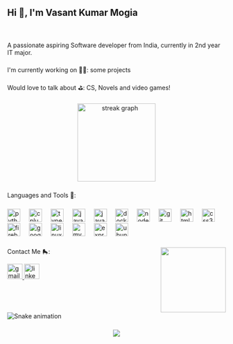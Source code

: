 <h2 align="left">Hi 👋, I'm Vasant Kumar Mogia</h2>

###

<br clear="both">

<p align="left">A passionate aspiring Software developer from India, currently in 2nd year IT major.</p>

###

<p align="left">I'm currently working on 🏌️‍♂️: some projects<br><br>Would love to talk about ⛳️: CS, Novels and video games!</p>

###

<div align="center">
  <img src="https://streak-stats.demolab.com?user=DSCmatter&locale=en&mode=weekly&theme=graywhite&hide_border=false&border_radius=10" height="180" alt="streak graph"  />
</div>

###

<p align="left">Languages and Tools 🎯:</p>

###

<div align="left">
  <img src="https://cdn.jsdelivr.net/gh/devicons/devicon/icons/python/python-original.svg" height="30" alt="python logo"  />
  <img width="12" />
  <img src="https://cdn.jsdelivr.net/gh/devicons/devicon/icons/cplusplus/cplusplus-original.svg" height="30" alt="cplusplus logo"  />
  <img width="12" />
  <img src="https://cdn.jsdelivr.net/gh/devicons/devicon/icons/typescript/typescript-original.svg" height="30" alt="typescript logo"  />
  <img width="12" />
  <img src="https://cdn.jsdelivr.net/gh/devicons/devicon/icons/javascript/javascript-original.svg" height="30" alt="javascript logo"  />
  <img width="12" />
  <img src="https://cdn.jsdelivr.net/gh/devicons/devicon/icons/java/java-original.svg" height="30" alt="java logo"  />
  <img width="12" />
  <img src="https://cdn.simpleicons.org/docker/2496ED" height="30" alt="docker logo"  />
  <img width="12" />
  <img src="https://cdn.simpleicons.org/nodedotjs/339933" height="30" alt="nodejs logo"  />
  <img width="12" />
  <img src="https://cdn.jsdelivr.net/gh/devicons/devicon/icons/git/git-original.svg" height="30" alt="git logo"  />
  <img width="12" />
  <img src="https://cdn.jsdelivr.net/gh/devicons/devicon/icons/html5/html5-original.svg" height="30" alt="html5 logo"  />
  <img width="12" />
  <img src="https://cdn.jsdelivr.net/gh/devicons/devicon/icons/css3/css3-original.svg" height="30" alt="css3 logo"  />
  <img width="12" />
  <img src="https://cdn.jsdelivr.net/gh/devicons/devicon/icons/firebase/firebase-plain.svg" height="30" alt="firebase logo"  />
  <img width="12" />
  <img src="https://cdn.jsdelivr.net/gh/devicons/devicon/icons/googlecloud/googlecloud-original.svg" height="30" alt="googlecloud logo"  />
  <img width="12" />
  <img src="https://cdn.simpleicons.org/linux/FCC624" height="30" alt="linux logo"  />
  <img width="12" />
  <img src="https://cdn.jsdelivr.net/gh/devicons/devicon/icons/mysql/mysql-original.svg" height="30" alt="mysql logo"  />
  <img width="12" />
  <img src="https://skillicons.dev/icons?i=express" height="30" alt="express logo"  />
  <img width="12" />
  <img src="https://cdn.simpleicons.org/ubuntu/E95420" height="30" alt="ubuntu logo"  />
</div>

###

<div align="left">
</div>

###

<img align="right" height="150" src="https://i.giphy.com/media/v1.Y2lkPTc5MGI3NjExaGQ4M3Q5OXgwczlsbGYwbW4zcnlkcWNndHl6ZjV5eWdpamJsYXk5aiZlcD12MV9pbnRlcm5hbF9naWZfYnlfaWQmY3Q9Zw/G7CxT9faHs9WUr9Bqf/giphy.gif"  />

###

<p align="left">Contact Me 🛼:</p>

<div align="left">
  <a href="vasant.mogia@gmail.com" target="_blank">
    <img src="https://img.shields.io/static/v1?message=Gmail&logo=gmail&label=&color=D14836&logoColor=white&labelColor=&style=for-the-badge" height="35" alt="gmail logo"  />
  </a>
  <a href="https://www.linkedin.com/in/vasant-kumar-mogia-752aa52a1/" target="_blank">
    <img src="https://img.shields.io/static/v1?message=LinkedIn&logo=linkedin&label=&color=0077B5&logoColor=white&labelColor=&style=for-the-badge" height="35" alt="linkedin logo"  />
  </a>
</div>

###

<br clear="both">

<img src="https://raw.githubusercontent.com/DSCmatter/DSCmatter/output/snake.svg" alt="Snake animation" />

###

<div align="center">
  <img src="https://profile-counter.glitch.me/DSCmatter/count.svg?"  />
</div>

###

